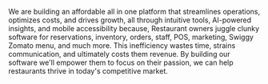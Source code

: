 We are building an affordable all in one platform that streamlines operations, optimizes costs, and drives growth, all through intuitive tools, AI-powered insights, and mobile accessibility because, Restaurant owners juggle clunky software for reservations, inventory, orders, staff, POS, marketing, Swiggy Zomato menu, and much more. This inefficiency wastes time, strains communication, and ultimately costs them revenue. 
 By building our software we'll empower them to focus on their passion, we can help restaurants thrive in today's competitive market.